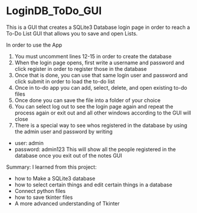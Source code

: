 # LoginDB_ToDo_GUI
This is a GUI that creates a SQLite3 Database login page in order to reach a To-Do List GUI that allows you to save and open Lists.

In order to use the App
1. You must uncomment lines 12-15 in order to create the database
2. When the login page opens, first write a username and password and click register in order to register those in the database
3. Once that is done, you can use that same login user and password and click submit in order to load the to-do list
4. Once in to-do app you can add, select, delete, and open existing to-do files
5. Once done you can save the file into a folder of your choice
6. You can select log out to see the login page again and repeat the process again or exit out and all other windows according to the GUI will close
7. There is a special way to see whos registered in the database by using the admin user and password by writing
  - user: admin
  - password: admin123
 This will show all the people registered in the database once you exit out of the notes GUI
 
 Summary: I learned from this project: 
 - how to Make a SQLite3 database
 - how to select certain things and edit certain things in a database
 - Connect python files
 - how to save tkinter files
 - A more advanced understanding of Tkinter
